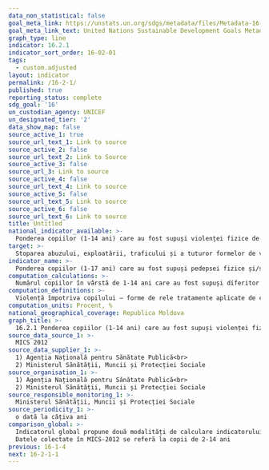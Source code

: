 ```yaml
---
data_non_statistical: false
goal_meta_link: https://unstats.un.org/sdgs/metadata/files/Metadata-16-02-01.pdf
goal_meta_link_text: United Nations Sustainable Development Goals Metadata (pdf 1361kB)
graph_type: line
indicator: 16.2.1
indicator_sort_order: 16-02-01
tags:
  - custom.adjusted
layout: indicator
permalink: /16-2-1/
published: true
reporting_status: complete
sdg_goal: '16'
un_custodian_agency: UNICEF
un_designated_tier: '2'
data_show_map: false
source_active_1: true
source_url_text_1: Link to source
source_active_2: false
source_url_text_2: Link to Source
source_active_3: false
source_url_3: Link to source
source_active_4: false
source_url_text_4: Link to source
source_active_5: false
source_url_text_5: Link to source
source_active_6: false
source_url_text_6: Link to source
title: Untitled
national_indicator_available: >-
  Ponderea copiilor (1-14 ani) care au fost supuși violenței fizice de orice fel sau psihologice din partea întreținătorului, în ultima lună, pe sexe, vârstă
target: >-
  Stoparea abuzului, exploatării, traficului și a tuturor formelor de violență și  torturii copiilor
indicator_name: >-
  Ponderea copiilor (1-17 ani) care au fost supuși pedepsei fizice și/sau agresiunii psihologice din partea îngrijitorilor, în ultima lună
computation_calculations: >-
  Numărul copiilor în vârstă de 1-14 ani care au fost supuși diferitor forme de  pedeapsă fizică și/sau agresiune psihologică  din partea îngrijitorilor în luna trecută raportat la numărul total al populației în vârstă de 1-14 ani *100
computation_definitions: >-
  Violență împotriva copilului – forme de rele tratamente aplicate de către părinți/reprezentanții legali/persoana în grija căreia se află copilul sau de către orice altă persoană, care produc vătămare actuală sau potențială asupra sănătății acestuia și îi pun în pericol viața, dezvoltarea, demnitatea sau moralitatea, care includ următoarele tipuri de violență: fizică, sexuală, psihologică, spirituală, economică, neglijare și exploatare (prin muncă și trafic) (p.5 din Anexa 1 a Hotărârii Guvernului nr. 270 din 08.04.2014, cu privire la aprobarea Instrucțiunilor privind mecanismul intersectorial de cooperare pentru identificarea, evaluarea, referirea, asistența și monitorizarea copiilor victime și potențiale victime ale violenței, neglijării, exploatării și traficului)
computation_units: Procent, %
national_geographical_coverage: Republica Moldova
graph_title: >-
  16.2.1 Ponderea copiilor (1-14 ani) care au fost supuși violenței fizice de orice fel sau psihologice din partea întreținătorului, în ultima lună, pe sexe, vârstă
source_data_source_1: >-
  MICS 2012
source_data_supplier_1: >-
  1) Agenția Națională pentru Sănătate Publică<br> 
  2) Ministerul Sănătății, Muncii și Protecției Sociale
source_organisation_1: >-
  1) Agenția Națională pentru Sănătate Publică<br> 
  2) Ministerul Sănătății, Muncii și Protecției Sociale
source_responsible_monitoring_1: >-
  Ministerul Sănătății, Muncii și Protecției Sociale
source_periodicity_1: >-
  o dată la câțiva ani
comparison_global: >-
  Indicatorul global propune două modalități de calculare indicatorului pentru copii în vârstă de 1-17 ani, iar pentru o mai bună captare a fenomenului propune indicatorul proxy pentru copii în vârstă de 1-14 ani.<br> 
  Datele colectate în MICS-2012 se referă la copii de 2-14 ani
previous: 16-1-4
next: 16-2-1-1
---
```


